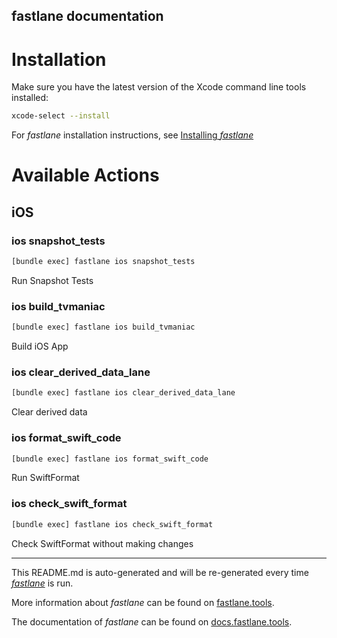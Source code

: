 fastlane documentation
----

# Installation

Make sure you have the latest version of the Xcode command line tools installed:

```sh
xcode-select --install
```

For _fastlane_ installation instructions, see [Installing _fastlane_](https://docs.fastlane.tools/#installing-fastlane)

# Available Actions

## iOS

### ios snapshot_tests

```sh
[bundle exec] fastlane ios snapshot_tests
```

Run Snapshot Tests

### ios build_tvmaniac

```sh
[bundle exec] fastlane ios build_tvmaniac
```

Build iOS App

### ios clear_derived_data_lane

```sh
[bundle exec] fastlane ios clear_derived_data_lane
```

Clear derived data

### ios format_swift_code

```sh
[bundle exec] fastlane ios format_swift_code
```

Run SwiftFormat

### ios check_swift_format

```sh
[bundle exec] fastlane ios check_swift_format
```

Check SwiftFormat without making changes

----

This README.md is auto-generated and will be re-generated every time [_fastlane_](https://fastlane.tools) is run.

More information about _fastlane_ can be found on [fastlane.tools](https://fastlane.tools).

The documentation of _fastlane_ can be found on [docs.fastlane.tools](https://docs.fastlane.tools).
